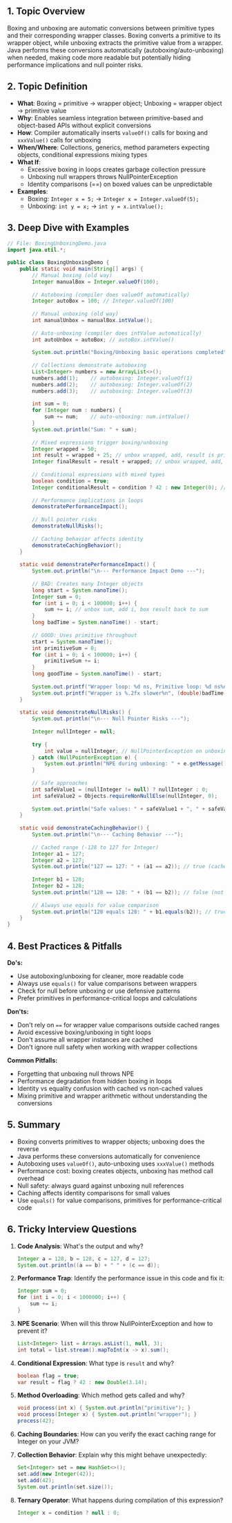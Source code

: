 ## 1. Topic Overview

Boxing and unboxing are automatic conversions between primitive types and their corresponding wrapper classes. Boxing converts a primitive to its wrapper object, while unboxing extracts the primitive value from a wrapper. Java performs these conversions automatically (autoboxing/auto-unboxing) when needed, making code more readable but potentially hiding performance implications and null pointer risks.

## 2. Topic Definition

- **What**: Boxing = primitive → wrapper object; Unboxing = wrapper object → primitive value
- **Why**: Enables seamless integration between primitive-based and object-based APIs without explicit conversions
- **How**: Compiler automatically inserts `valueOf()` calls for boxing and `xxxValue()` calls for unboxing
- **When/Where**: Collections, generics, method parameters expecting objects, conditional expressions mixing types
- **What If**: 
  - Excessive boxing in loops creates garbage collection pressure
  - Unboxing null wrappers throws NullPointerException
  - Identity comparisons (==) on boxed values can be unpredictable
- **Examples**:
  - Boxing: `Integer x = 5;` → `Integer x = Integer.valueOf(5);`
  - Unboxing: `int y = x;` → `int y = x.intValue();`

## 3. Deep Dive with Examples

```java
// File: BoxingUnboxingDemo.java
import java.util.*;

public class BoxingUnboxingDemo {
    public static void main(String[] args) {
        // Manual boxing (old way)
        Integer manualBox = Integer.valueOf(100);
        
        // Autoboxing (compiler does valueOf automatically)
        Integer autoBox = 100; // Integer.valueOf(100)
        
        // Manual unboxing (old way)
        int manualUnbox = manualBox.intValue();
        
        // Auto-unboxing (compiler does intValue automatically)
        int autoUnbox = autoBox; // autoBox.intValue()
        
        System.out.println("Boxing/Unboxing basic operations completed");
        
        // Collections demonstrate autoboxing
        List<Integer> numbers = new ArrayList<>();
        numbers.add(1);    // autoboxing: Integer.valueOf(1)
        numbers.add(2);    // autoboxing: Integer.valueOf(2)
        numbers.add(3);    // autoboxing: Integer.valueOf(3)
        
        int sum = 0;
        for (Integer num : numbers) {
            sum += num;    // auto-unboxing: num.intValue()
        }
        System.out.println("Sum: " + sum);
        
        // Mixed expressions trigger boxing/unboxing
        Integer wrapped = 50;
        int result = wrapped + 25; // unbox wrapped, add, result is primitive
        Integer finalResult = result + wrapped; // unbox wrapped, add, box result
        
        // Conditional expressions with mixed types
        boolean condition = true;
        Integer conditionalResult = condition ? 42 : new Integer(0); // both sides become Integer
        
        // Performance implications in loops
        demonstratePerformanceImpact();
        
        // Null pointer risks
        demonstrateNullRisks();
        
        // Caching behavior affects identity
        demonstrateCachingBehavior();
    }
    
    static void demonstratePerformanceImpact() {
        System.out.println("\n--- Performance Impact Demo ---");
        
        // BAD: Creates many Integer objects
        long start = System.nanoTime();
        Integer sum = 0;
        for (int i = 0; i < 100000; i++) {
            sum += i; // unbox sum, add i, box result back to sum
        }
        long badTime = System.nanoTime() - start;
        
        // GOOD: Uses primitive throughout
        start = System.nanoTime();
        int primitiveSum = 0;
        for (int i = 0; i < 100000; i++) {
            primitiveSum += i;
        }
        long goodTime = System.nanoTime() - start;
        
        System.out.printf("Wrapper loop: %d ns, Primitive loop: %d ns%n", badTime, goodTime);
        System.out.printf("Wrapper is %.2fx slower%n", (double)badTime / goodTime);
    }
    
    static void demonstrateNullRisks() {
        System.out.println("\n--- Null Pointer Risks ---");
        
        Integer nullInteger = null;
        
        try {
            int value = nullInteger; // NullPointerException on unboxing
        } catch (NullPointerException e) {
            System.out.println("NPE during unboxing: " + e.getMessage());
        }
        
        // Safe approaches
        int safeValue1 = (nullInteger != null) ? nullInteger : 0;
        int safeValue2 = Objects.requireNonNullElse(nullInteger, 0);
        
        System.out.println("Safe values: " + safeValue1 + ", " + safeValue2);
    }
    
    static void demonstrateCachingBehavior() {
        System.out.println("\n--- Caching Behavior ---");
        
        // Cached range (-128 to 127 for Integer)
        Integer a1 = 127;
        Integer a2 = 127;
        System.out.println("127 == 127: " + (a1 == a2)); // true (cached)
        
        Integer b1 = 128;
        Integer b2 = 128;
        System.out.println("128 == 128: " + (b1 == b2)); // false (not cached)
        
        // Always use equals for value comparison
        System.out.println("128 equals 128: " + b1.equals(b2)); // true
    }
}
```

## 4. Best Practices & Pitfalls

**Do's:**
- Use autoboxing/unboxing for cleaner, more readable code
- Always use `equals()` for value comparisons between wrappers
- Check for null before unboxing or use defensive patterns
- Prefer primitives in performance-critical loops and calculations

**Don'ts:**
- Don't rely on `==` for wrapper value comparisons outside cached ranges
- Avoid excessive boxing/unboxing in tight loops
- Don't assume all wrapper instances are cached
- Don't ignore null safety when working with wrapper collections

**Common Pitfalls:**
- Forgetting that unboxing null throws NPE
- Performance degradation from hidden boxing in loops
- Identity vs equality confusion with cached vs non-cached values
- Mixing primitive and wrapper arithmetic without understanding the conversions

## 5. Summary

- Boxing converts primitives to wrapper objects; unboxing does the reverse
- Java performs these conversions automatically for convenience
- Autoboxing uses `valueOf()`, auto-unboxing uses `xxxValue()` methods
- Performance cost: boxing creates objects, unboxing has method call overhead
- Null safety: always guard against unboxing null references
- Caching affects identity comparisons for small values
- Use `equals()` for value comparisons, primitives for performance-critical code

## 6. Tricky Interview Questions

1. **Code Analysis**: What's the output and why?
   ```java
   Integer a = 128, b = 128, c = 127, d = 127;
   System.out.println((a == b) + " " + (c == d));
   ```

2. **Performance Trap**: Identify the performance issue in this code and fix it:
   ```java
   Integer sum = 0;
   for (int i = 0; i < 1000000; i++) {
       sum += i;
   }
   ```

3. **NPE Scenario**: When will this throw NullPointerException and how to prevent it?
   ```java
   List<Integer> list = Arrays.asList(1, null, 3);
   int total = list.stream().mapToInt(x -> x).sum();
   ```

4. **Conditional Expression**: What type is `result` and why?
   ```java
   boolean flag = true;
   var result = flag ? 42 : new Double(3.14);
   ```

5. **Method Overloading**: Which method gets called and why?
   ```java
   void process(int x) { System.out.println("primitive"); }
   void process(Integer x) { System.out.println("wrapper"); }
   process(42);
   ```

6. **Caching Boundaries**: How can you verify the exact caching range for Integer on your JVM?

7. **Collection Behavior**: Explain why this might behave unexpectedly:
   ```java
   Set<Integer> set = new HashSet<>();
   set.add(new Integer(42));
   set.add(42);
   System.out.println(set.size());
   ```

8. **Ternary Operator**: What happens during compilation of this expression?
   ```java
   Integer x = condition ? null : 0;
   ```
